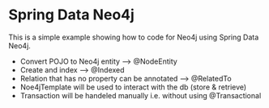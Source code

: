 Spring Data Neo4j
=================

This is a simple example showing how to code for Neo4j using Spring Data Neo4j.

* Convert POJO to Neo4j entity --> @NodeEntity
* Create and index --> @Indexed
* Relation that has no property can be annotated --> @RelatedTo
* Noe4jTemplate will be used to interact with the db (store & retrieve)
* Transaction will be handeled manually i.e. without using @Transactional

